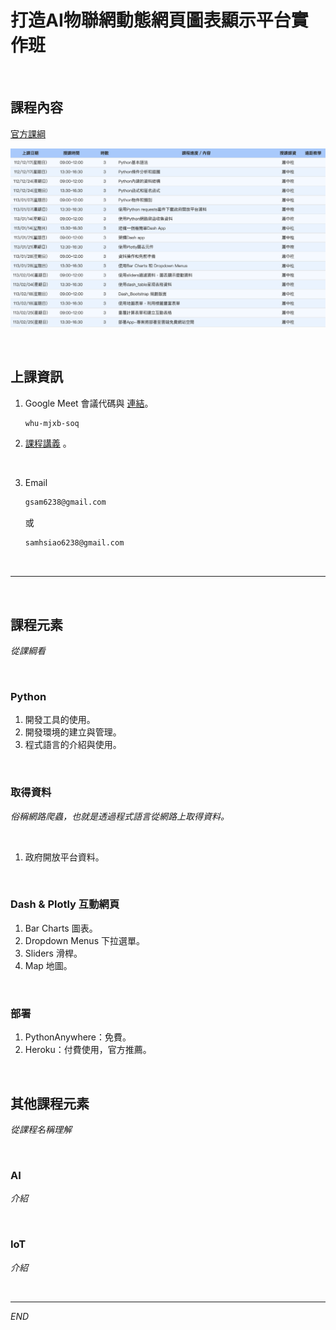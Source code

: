 # 打造AI物聯網動態網頁圖表顯示平台實作班

<br>

## 課程內容

[官方課綱](https://ojt.wda.gov.tw/ClassSearch/Detail?PlanType=1&OCID=152463)

![](images/img_01.png)

<br>

## 上課資訊

1. Google Meet 會議代碼與 [連結](https://meet.google.com/whu-mjxb-soq)。

    ```txt
    whu-mjxb-soq
    ```

2. [課程講義](https://github.com/samhsiao6238/PythonAI_Web_20231217) 。

<br>

3. Email

    ```txt
    gsam6238@gmail.com
    ```
    或
    ```txt
    samhsiao6238@gmail.com
    ```

<br>

---

<br>

## 課程元素
_從課綱看_

<br>

### Python

1. 開發工具的使用。
2. 開發環境的建立與管理。
3. 程式語言的介紹與使用。 

<br>

### 取得資料

_俗稱網路爬蟲，也就是透過程式語言從網路上取得資料。_

<br>

1. 政府開放平台資料。

<br>


### Dash & Plotly 互動網頁

1. Bar Charts 圖表。
2. Dropdown Menus 下拉選單。
3. Sliders 滑桿。
4. Map 地圖。


<br>

### 部署

1. PythonAnywhere：免費。
2. Heroku：付費使用，官方推薦。

<br>

## 其他課程元素

_從課程名稱理解_

<br>

### AI

_介紹_

<br>

### IoT

_介紹_

<br>


---

_END_